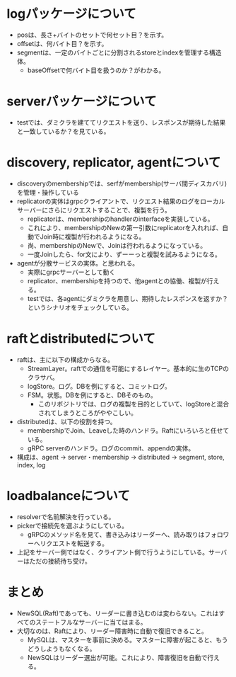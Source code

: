# logパッケージについて

- posは、長さ+バイトのセットで何セット目？を示す。
- offsetは、何バイト目？を示す。
- segmentは、一定のバイトごとに分割されるstoreとindexを管理する構造体。
  - baseOffsetで何バイト目を扱うのか？がわかる。

# serverパッケージについて

- testでは、ダミクラを建ててリクエストを送り、レスポンスが期待した結果と一致しているか？を見ている。

# discovery, replicator, agentについて

- discoveryのmembershipでは、serfがmembership(サーバ間ディスカバリ)を管理・操作している
- replicatorの実体はgrpcクライアントで、リクエスト結果のログをローカルサーバーにさらにリクエストすることで、複製を行う。
  - replicatorは、membershipのhandlerのinterfaceを実装している。
  - これにより、membershipのNewの第一引数にreplicatorを入れれば、自動でJoin時に複製が行われるようになる。
  - 尚、membershipのNewで、Joinは行われるようになっている。
  - 一度Joinしたら、for文により、ずーーっと複製を試みるようになる。
- agentが分散サービスの実体。と思われる。
  - 実際にgrpcサーバーとして動く
  - replicator、membershipを持つので、他agentとの協働、複製が行える。
  - testでは、各agentにダミクラを用意し、期待したレスポンスを返すか？というシナリオをチェックしている。

# raftとdistributedについて

- raftは、主に以下の構成からなる。
  - StreamLayer。raftでの通信を可能にするレイヤー。基本的に生のTCPのクラサバ。
  - logStore。ログ。DBを例にすると、コミットログ。
  - FSM。状態。DBを例にすると、DBそのもの。
    - このリポジトリでは、ログの複製を目的としていて、logStoreと混合されてしまうところがややこしい。
- distributedは、以下の役割を持つ。
  - membershipでJoin、Leaveした時のハンドラ。Raftにいろいろと任せている。
  - gRPC serverのハンドラ。ログのcommit、appendの実体。
- 構成は、agent -> server・membership -> distributed -> segment, store, index, log

# loadbalanceについて

- resolverで名前解決を行っている。
- pickerで接続先を選ぶようにしている。
  - gRPCのメソッド名を見て、書き込みはリーダーへ、読み取りはフォロワーへリクエストを転送する。
- 上記をサーバー側ではなく、クライアント側で行うようにしている。サーバーはただの接続待ち受け。

# まとめ

- NewSQL(Raft)であっても、リーダーに書き込むのは変わらない。これはすべてのステートフルなサーバーに当てはまる。
- 大切なのは、Raftにより、リーダー障害時に自動で復旧できること。
  - MySQLは、マスターを事前に決める。マスターに障害が起こると、もうどうしようもなくなる。
  - NewSQLはリーダー選出が可能。これにより、障害復旧を自動で行える。
